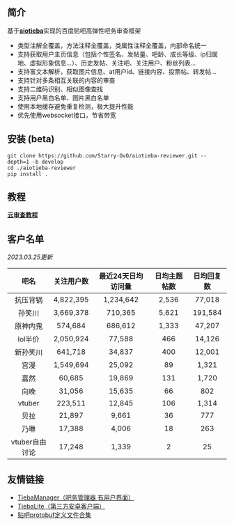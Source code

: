 ## 简介

基于[**aiotieba**](https://github.com/Starry-OvO/aiotieba)实现的百度贴吧高弹性吧务审查框架

+ 类型注解全覆盖，方法注释全覆盖，类属性注释全覆盖，内部命名统一
+ 支持获取用户主页信息（包括个性签名、发帖量、吧龄、成长等级、ip归属地、虚拟形象信息...）、历史发帖、关注吧、关注用户、粉丝列表...
+ 支持富文本解析，获取图片信息、at用户id、链接内容、投票帖、转发帖...
+ 支持针对多条相互关联的内容的审查
+ 支持二维码识别、相似图像查找
+ 支持用户黑白名单、图片黑白名单
+ 使用本地缓存避免重复检测，极大提升性能
+ 优先使用websocket接口，节省带宽

## 安装 (beta)

```shell
git clone https://github.com/Starry-OvO/aiotieba-reviewer.git --depth=1 -b develop
cd ./aiotieba-reviewer
pip install .
```

## 教程

[**云审查教程**](https://review.aiotieba.cc/tutorial/reviewer/)

## 客户名单

*2023.03.25更新*

|      吧名      | 关注用户数 | 最近24天日均访问量 | 日均主题帖数 | 日均回复数 |
| :------------: | :--------: | :----------------: | :----------: | :--------: |
|    抗压背锅    | 4,822,395  |     1,234,642      |    2,536     |   77,018   |
|     孙笑川     | 3,669,378  |      710,365       |    5,621     |  191,584   |
|    原神内鬼    |  574,684   |      686,612       |    1,333     |   47,207   |
|    lol半价     | 2,050,924  |       77,588       |     466      |   14,126   |
|    新孙笑川    |  641,718   |       34,837       |     400      |   12,001   |
|      宫漫      | 1,549,694  |       25,092       |      89      |   1,321    |
|      嘉然      |   60,685   |       19,869       |     131      |   1,720    |
|      向晚      |   31,056   |       15,635       |      66      |    802     |
|     vtuber     |  223,511   |       12,845       |     106      |   1,314    |
|      贝拉      |   21,897   |       9,661        |      36      |    777     |
|      乃琳      |   17,388   |       4,006        |      18      |    263     |
| vtuber自由讨论 |   17,248   |       1,339        |      2       |     25     |

## 友情链接

+ [TiebaManager（吧务管理器 有用户界面）](https://github.com/dog194/TiebaManager)
+ [TiebaLite（第三方安卓客户端）](https://github.com/HuanCheng65/TiebaLite/tree/4.0-dev)
+ [贴吧protobuf定义文件合集](https://github.com/n0099/tbclient.protobuf)
